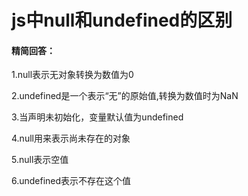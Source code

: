 # js中null和undefined的区别

#### 精简回答：

1.null表示无对象转换为数值为0

2.undefined是一个表示“无”的原始值,转换为数值时为NaN

3.当声明未初始化，变量默认值为undefined

4.null用来表示尚未存在的对象

5.null表示空值

6.undefined表示不存在这个值




